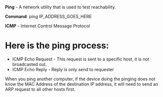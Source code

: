 **Ping** - A network utility that is used to test reachability.

**Command**:
ping IP_ADDRESS_GOES_HERE

**ICMP** - Internet Control Message Protocol

# Here is the ping process:
- ICMP Echo Request - This request is sent to a specific host, it is not broadcasted out.
- ICMP Echo Reply - Reply is only send to requester

When you ping another computer, if the device doing the pinging does not know the MAC Address of the destination IP address, it will need to send an ARP request to all other hosts first.